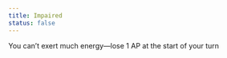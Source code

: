 ```yaml
---
title: Impaired
status: false
---
```


You can’t exert much energy—lose 1 AP at the start of your turn
